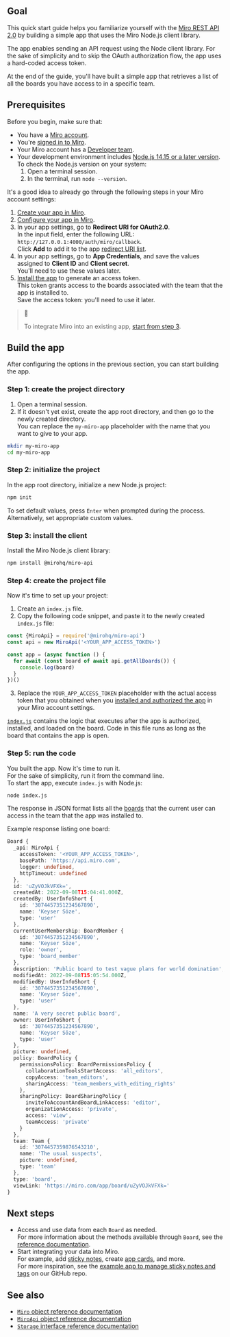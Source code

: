 ## Goal

This quick start guide helps you familiarize yourself with the [Miro REST API 2.0](https://developers.miro.com/reference/api-reference) by building a simple app that uses the Miro Node.js client library.

The app enables sending an API request using the Node client library. For the sake of simplicity and to skip the OAuth authorization flow, the app uses a hard-coded access token.

At the end of the guide, you'll have built a simple app that retrieves a list of all the boards you have access to in a specific team.

## Prerequisites

Before you begin, make sure that:

- You have a [Miro account](https://miro.com/signup/).
- You're [signed in to Miro](https://miro.com/login/).
- Your Miro account has a [Developer team](https://developers.miro.com/docs/create-a-developer-team).
- Your development environment includes [Node.js 14.15 or a later version](https://nodejs.org/en/download/). \
  To check the Node.js version on your system:
  1. Open a terminal session.
  2. In the terminal, run `node --version`.

It's a good idea to already go through the following steps in your Miro account settings:

1. [Create your app in Miro](https://developers.miro.com/docs/build-your-first-hello-world-app#step-1-bootstrap-the-hello-world-app).
2. [Configure your app in Miro](https://developers.miro.com/docs/manually-create-an-app#step-2-configure-your-app-in-miro).
3. In your app settings, go to **Redirect URI for OAuth2.0**. \
   In the input field, enter the following URL: `http://127.0.0.1:4000/auth/miro/callback`. \
   Click **Add** to add it to the app [redirect URI list](https://www.oauth.com/oauth2-servers/redirect-uris/).
4. In your app settings, go to **App Credentials**, and save the values assigned to **Client ID** and **Client secret**. \
   You'll need to use these values later.
5. [Install the app](https://developers.miro.com/docs/rest-api-build-your-first-hello-world-app#step-3-install-the-app) to generate an access token. \
   This token grants access to the boards associated with the team that the app is installed to. \
   Save the access token: you'll need to use it later.

> 📘
>
> To integrate Miro into an existing app, [start from step 3](#step-3-install-the-client).

## Build the app

After configuring the options in the previous section, you can start building the app.

### Step 1: create the project directory

1. Open a terminal session.
2. If it doesn't yet exist, create the app root directory, and then go to the newly created directory. \
   You can replace the `my-miro-app` placeholder with the name that you want to give to your app.

```bash
mkdir my-miro-app
cd my-miro-app
```

### Step 2: initialize the project

In the app root directory, initialize a new Node.js project:

```bash
npm init
```

To set default values, press `Enter` when prompted during the process. \
Alternatively, set appropriate custom values.

### Step 3: install the client

Install the Miro Node.js client library:

```bash
npm install @mirohq/miro-api
```

### Step 4: create the project file

Now it's time to set up your project:

1. Create an `index.js` file.
2. Copy the following code snippet, and paste it to the newly created `index.js` file:

```javascript
const {MiroApi} = require('@mirohq/miro-api')
const api = new MiroApi('<YOUR_APP_ACCESS_TOKEN>')

const app = (async function () {
  for await (const board of await api.getAllBoards()) {
    console.log(board)
  }
})()
```

3. Replace the `YOUR_APP_ACCESS_TOKEN` placeholder with the actual access token that you obtained when you [installed and authorized the app](#prerequisites) in your Miro account settings.

[`index.js`](https://developers.miro.com/docs/app-panels-and-modals#headless) contains the logic that executes after the app is authorized, installed, and loaded on the board. Code in this file runs as long as the board that contains the app is open.

### Step 5: run the code

You built the app. Now it's time to run it. \
For the sake of simplicity, run it from the command line. \
To start the app, execute `index.js` with Node.js:

```bash
node index.js
```

The response in JSON format lists all the [boards](https://miroapp.github.io/api-clients/node/classes/index._internal_.Board.html) that the current user can access in the team that the app was installed to.

Example response listing one board:

```typescript
Board {
  _api: MiroApi {
    accessToken: '<YOUR_APP_ACCESS_TOKEN>',
    basePath: 'https://api.miro.com',
    logger: undefined,
    httpTimeout: undefined
  },
  id: 'uZyVOJkVFXk=',
  createdAt: 2022-09-08T15:04:41.000Z,
  createdBy: UserInfoShort {
    id: '3074457351234567890',
    name: 'Keyser Söze',
    type: 'user'
  },
  currentUserMembership: BoardMember {
    id: '3074457351234567890',
    name: 'Keyser Söze',
    role: 'owner',
    type: 'board_member'
  },
  description: 'Public board to test vague plans for world domination',
  modifiedAt: 2022-09-08T15:05:54.000Z,
  modifiedBy: UserInfoShort {
    id: '3074457351234567890',
    name: 'Keyser Söze',
    type: 'user'
  },
  name: 'A very secret public board',
  owner: UserInfoShort {
    id: '3074457351234567890',
    name: 'Keyser Söze',
    type: 'user'
  },
  picture: undefined,
  policy: BoardPolicy {
    permissionsPolicy: BoardPermissionsPolicy {
      collaborationToolsStartAccess: 'all_editors',
      copyAccess: 'team_editors',
      sharingAccess: 'team_members_with_editing_rights'
    },
    sharingPolicy: BoardSharingPolicy {
      inviteToAccountAndBoardLinkAccess: 'editor',
      organizationAccess: 'private',
      access: 'view',
      teamAccess: 'private'
    }
  },
  team: Team {
    id: '3074457359876543210',
    name: 'The usual suspects',
    picture: undefined,
    type: 'team'
  },
  type: 'board',
  viewLink: 'https://miro.com/app/board/uZyVOJkVFXk='
}
```

## Next steps

- Access and use data from each `Board` as needed. \
  For more information about the methods available through `Board`, see the [reference documentation](https://miroapp.github.io/api-clients/node/classes/index._internal_.Board.html).
- Start integrating your data into Miro. \
  For example, add [sticky notes](https://miroapp.github.io/api-clients/node/classes/index._internal_.StickyNoteItem.html), create [app cards](https://miroapp.github.io/api-clients/node/classes/index._internal_.AppCardItem.html), and more. \
  For more inspiration, see the [example app to manage sticky notes and tags](https://github.com/miroapp/app-examples/tree/main/examples/node-stickies-csv) on our GitHub repo.

## See also

- [`Miro` object reference documentation](https://miroapp.github.io/api-clients/node/classes/index.Miro.html)
- [`MiroApi` object reference documentation](https://miroapp.github.io/api-clients/node/classes/index.MiroApi.html)
- [`Storage` interface reference documentation](https://miroapp.github.io/api-clients/node/interfaces/index._internal_.Storage.html)
